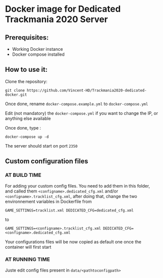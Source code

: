 # Docker image for Dedicated Trackmania 2020 Server
## Prerequisites:

 - Working Docker instance
 - Docker compose installed

## How to use it:

Clone the repository:



`git clone https://github.com/Vincent-HD/Trackmania2020-dedicated-docker.git`

Once done, rename ``docker-compose.example.yml`` to ``docker-compose.yml``

Edit (not mandatory) the ``docker-compose.yml`` if you want to change the IP, or anything else available

Once done, type :

``docker-compose up -d``

The server should start on port ``2350``

## Custom configuration files

### AT BUILD TIME
For adding your custom config files. You need to add them in this folder, and called them ``<configname>.dedicated_cfg.xml`` and/or ``<configname>.tracklist_cfg.xml``, after doing that, change the two environnement variables in Dockerfile from

``GAME_SETTINGS=tracklist.xml DEDICATED_CFG=dedicated_cfg.xml``

to

``GAME_SETTINGS=<configname>.tracklist_cfg.xml DEDICATED_CFG=<configname>.dedicated_cfg.xml``

Your configurations files will be now copied as default one once the container will first start

### AT RUNNING TIME

Juste edit config files present in ``data/<pathtoconfigpath>``